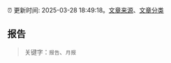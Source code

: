:alarm_clock: 更新时间: 2025-03-28 18:49:18。[文章来源](/README.md)、[文章分类](/TAGS.md)

## 报告


> 关键字：`报告`、`月报`



